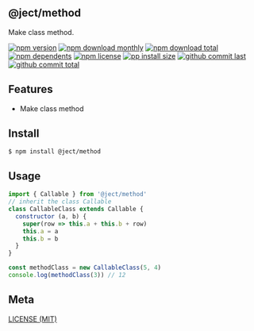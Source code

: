 ## @ject/method
Make class method.

[![npm version][badge-npm-version]][url-npm]
[![npm download monthly][badge-npm-download-monthly]][url-npm]
[![npm download total][badge-npm-download-total]][url-npm]
[![npm dependents][badge-npm-dependents]][url-github]
[![npm license][badge-npm-license]][url-npm]
[![pp install size][badge-pp-install-size]][url-pp]
[![github commit last][badge-github-last-commit]][url-github]
[![github commit total][badge-github-commit-count]][url-github]

[//]: <> (Shields)
[badge-npm-version]: https://flat.badgen.net/npm/v/@ject/method
[badge-npm-download-monthly]: https://flat.badgen.net/npm/dm/@ject/method
[badge-npm-download-total]:https://flat.badgen.net/npm/dt/@ject/method
[badge-npm-dependents]: https://flat.badgen.net/npm/dependents/@ject/method
[badge-npm-license]: https://flat.badgen.net/npm/license/@ject/method
[badge-pp-install-size]: https://flat.badgen.net/packagephobia/install/@ject/method
[badge-github-last-commit]: https://flat.badgen.net/github/last-commit/hoyeungw/vect
[badge-github-commit-count]: https://flat.badgen.net/github/commits/hoyeungw/vect

[//]: <> (Link)
[url-npm]: https://npmjs.org/package/@ject/method
[url-pp]: https://packagephobia.now.sh/result?p=@ject/method
[url-github]: https://github.com/hoyeungw/vect

## Features

- Make class method

## Install
```console
$ npm install @ject/method
```

## Usage
```js
import { Callable } from '@ject/method'
// inherit the class Callable
class CallableClass extends Callable {
  constructor (a, b) {
    super(row => this.a + this.b + row)
    this.a = a
    this.b = b
  }
}

const methodClass = new CallableClass(5, 4)
console.log(methodClass(3)) // 12

```

## Meta
[LICENSE (MIT)](LICENSE)
